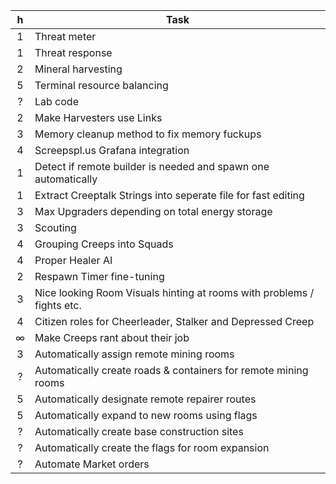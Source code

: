  h  |   Task 
:---:|  ----
 1  |   Threat meter
 1  |   Threat response
 2  |   Mineral harvesting
 5  |   Terminal resource balancing
 ?  |   Lab code
 2  |   Make Harvesters use Links
 3  |   Memory cleanup method to fix memory fuckups
 4  |   Screepspl.us Grafana integration
 1  |   Detect if remote builder is needed and spawn one automatically
 1  |   Extract Creeptalk Strings into seperate file for fast editing
 3  |   Max Upgraders depending on total energy storage
 3  |   Scouting
 4  |   Grouping Creeps into Squads
 4  |   Proper Healer AI
 2  |   Respawn Timer fine-tuning
 3  |   Nice looking Room Visuals hinting at rooms with problems / fights etc.
 4  |   Citizen roles for Cheerleader, Stalker and Depressed Creep
 ∞  |   Make Creeps rant about their job
 3  |   Automatically assign remote mining rooms
 ?  |   Automatically create roads & containers for remote mining rooms
 5  |   Automatically designate remote repairer routes
 5  |   Automatically expand to new rooms using flags
 ?  |   Automatically create base construction sites
 ?  |   Automatically create the flags for room expansion
 ?  |   Automate Market orders 
